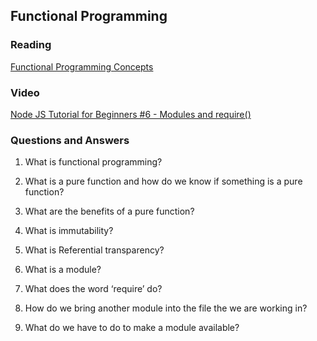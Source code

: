 ## Functional Programming

### Reading  
[Functional Programming Concepts](https://medium.com/the-renaissance-developer/concepts-of-functional-programming-in-javascript-6bc84220d2aa)  

### Video  
[Node JS Tutorial for Beginners #6 - Modules and require()](https://www.youtube.com/watch?v=xHLd36QoS4k)  

### Questions and Answers
1. What is functional programming?  

2. What is a pure function and how do we know if something is a pure function?  

3. What are the benefits of a pure function?  

4. What is immutability?  

5. What is Referential transparency?  

6. What is a module?  

7. What does the word ‘require’ do?  

8. How do we bring another module into the file the we are working in?  

9. What do we have to do to make a module available?  
